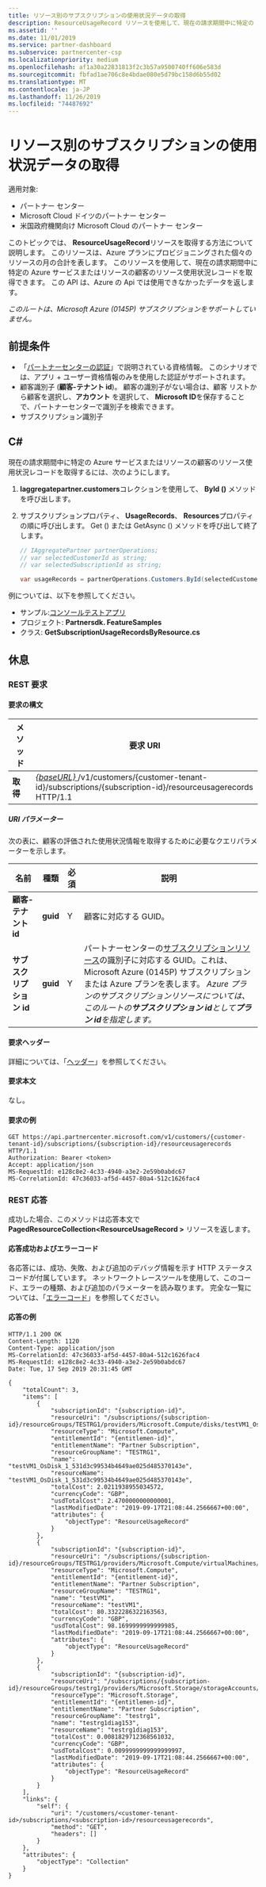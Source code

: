 ```yaml
---
title: リソース別のサブスクリプションの使用状況データの取得
description: ResourceUsageRecord リソースを使用して、現在の請求期間中に特定の Azure サービスまたはリソースの顧客のリソース使用状況レコードを取得できます。
ms.assetid: ''
ms.date: 11/01/2019
ms.service: partner-dashboard
ms.subservice: partnercenter-csp
ms.localizationpriority: medium
ms.openlocfilehash: af1a30a22831813f2c3b57a9500740ff606e583d
ms.sourcegitcommit: fbfad1ae706c8e4bdae080e5d79bc158d6b55d02
ms.translationtype: MT
ms.contentlocale: ja-JP
ms.lasthandoff: 11/26/2019
ms.locfileid: "74487692"
---
```

# <a name="get-usage-data-for-subscription-by-resource"></a>リソース別のサブスクリプションの使用状況データの取得

適用対象:

- パートナー センター
- Microsoft Cloud ドイツのパートナー センター
- 米国政府機関向け Microsoft Cloud のパートナー センター

このトピックでは、 **ResourceUsageRecord**リソースを取得する方法について説明します。 このリソースは、Azure プランにプロビジョニングされた個々のリソースの月の合計を表します。 このリソースを使用して、現在の請求期間中に特定の Azure サービスまたはリソースの顧客のリソース使用状況レコードを取得できます。 この API は、Azure の Api では使用できなかったデータを返します。

*このルートは、Microsoft Azure (0145P) サブスクリプションをサポートしていません。*

## <a name="prerequisites"></a>前提条件

- 「[パートナーセンターの認証](partner-center-authentication.md)」で説明されている資格情報。 このシナリオでは、アプリ + ユーザー資格情報のみを使用した認証がサポートされます。
- 顧客識別子 (**顧客-テナント id**)。 顧客の識別子がない場合は、顧客 リストから顧客を選択し、**アカウント** を選択して、 **Microsoft ID**を保存することで、パートナーセンターで識別子を検索できます。
- サブスクリプション識別子

## <a name="c"></a>C\#

現在の請求期間中に特定の Azure サービスまたはリソースの顧客のリソース使用状況レコードを取得するには、次のようにします。

1. **Iaggregatepartner.customers**コレクションを使用して、 **ById ()** メソッドを呼び出します。
2. サブスクリプションプロパティ、 **UsageRecords**、 **Resources**プロパティの順に呼び出します。 Get () または GetAsync () メソッドを呼び出して終了します。

    ``` csharp
    // IAggregatePartner partnerOperations;
    // var selectedCustomerId as string;
    // var selectedSubscriptionId as string;

    var usageRecords = partnerOperations.Customers.ById(selectedCustomerId).Subscriptions.ById(selectedSubscriptionId).UsageRecords.Resources.Get();
    ```

例については、以下を参照してください。

- サンプル:[コンソールテストアプリ](console-test-app.md)
- プロジェクト: **Partnersdk. FeatureSamples**
- クラス: **GetSubscriptionUsageRecordsByResource.cs**

## <a name="rest"></a>休息

### <a name="rest-request"></a>REST 要求

#### <a name="request-syntax"></a>要求の構文

| メソッド  | 要求 URI                                                                                                           |
|---------|-----------------------------------------------------------------------------------------------------------------------|
| **取得** | [ *{baseURL}* ](partner-center-rest-urls.md)/v1/customers/{customer-tenant-id}/subscriptions/{subscription-id}/resourceusagerecords HTTP/1.1 |

##### <a name="uri-parameters"></a>URI パラメーター

次の表に、顧客の評価された使用状況情報を取得するために必要なクエリパラメーターを示します。

| 名前                   | 種類     | 必須 | 説明                               |
|------------------------|----------|----------|-------------------------------------------|
| **顧客-テナント id** | **guid** | Y        | 顧客に対応する GUID。     |
| **サブスクリプション id**    | **guid** | Y        | パートナーセンターの[サブスクリプションリソース](subscription-resources.md#subscription)の識別子に対応する GUID。これは、Microsoft Azure (0145P) サブスクリプションまたは Azure プランを表します。 *Azure プランのサブスクリプションリソースについては、このルートの**サブスクリプション id**として**プラン id**を指定します。* |

#### <a name="request-headers"></a>要求ヘッダー

詳細については、「[ヘッダー](headers.md)」を参照してください。

#### <a name="request-body"></a>要求本文

なし。

#### <a name="request-example"></a>要求の例

```http
GET https://api.partnercenter.microsoft.com/v1/customers/{customer-tenant-id}/subscriptions/{subscription-id}/resourceusagerecords HTTP/1.1
Authorization: Bearer <token>
Accept: application/json
MS-RequestId: e128c8e2-4c33-4940-a3e2-2e59b0abdc67
MS-CorrelationId: 47c36033-af5d-4457-80a4-512c1626fac4
```

### <a name="rest-response"></a>REST 応答

成功した場合、このメソッドは応答本文で**PagedResourceCollection\<ResourceUsageRecord >** リソースを返します。

#### <a name="response-success-and-error-codes"></a>応答成功およびエラーコード

各応答には、成功、失敗、および追加のデバッグ情報を示す HTTP ステータスコードが付属しています。 ネットワークトレースツールを使用して、このコード、エラーの種類、および追加のパラメーターを読み取ります。 完全な一覧については、「[エラーコード](error-codes.md)」を参照してください。

#### <a name="response-example"></a>応答の例

```http
HTTP/1.1 200 OK
Content-Length: 1120
Content-Type: application/json
MS-CorrelationId: 47c36033-af5d-4457-80a4-512c1626fac4
MS-RequestId: e128c8e2-4c33-4940-a3e2-2e59b0abdc67
Date: Tue, 17 Sep 2019 20:31:45 GMT

{
    "totalCount": 3,
    "items": [
        {
            "subscriptionId": "{subscription-id}",
            "resourceUri": "/subscriptions/{subscription-id}/resourceGroups/TESTRG1/providers/Microsoft.Compute/disks/testVM1_OsDisk_1_531d3c99534b4649ae025d485370143e",
            "resourceType": "Microsoft.Compute",
            "entitlementId": "{entitlemen-id}",
            "entitlementName": "Partner Subscription",
            "resourceGroupName": "TESTRG1",
            "name": "testVM1_OsDisk_1_531d3c99534b4649ae025d485370143e",
            "resourceName": "testVM1_OsDisk_1_531d3c99534b4649ae025d485370143e",
            "totalCost": 2.0211938955034572,
            "currencyCode": "GBP",
            "usdTotalCost": 2.4700000000000001,
            "lastModifiedDate": "2019-09-17T21:08:44.2566667+00:00",
            "attributes": {
                "objectType": "ResourceUsageRecord"
            }
        },
        {
            "subscriptionId": "{subscription-id}",
            "resourceUri": "/subscriptions/{subscription-id}/resourceGroups/TESTRG1/providers/Microsoft.Compute/virtualMachines/testVM1",
            "resourceType": "Microsoft.Compute",
            "entitlementId": "{entitlement-id}",
            "entitlementName": "Partner Subscription",
            "resourceGroupName": "TESTRG1",
            "name": "testVM1",
            "resourceName": "testVM1",
            "totalCost": 80.3322286322163563,
            "currencyCode": "GBP",
            "usdTotalCost": 98.1699999999999985,
            "lastModifiedDate": "2019-09-17T21:08:44.2566667+00:00",
            "attributes": {
                "objectType": "ResourceUsageRecord"
            }
        },
        {
            "subscriptionId": "{subscription-id}",
            "resourceUri": "/subscriptions/{subscription-id}/resourceGroups/testrg1/providers/Microsoft.Storage/storageAccounts/testrg1diag153",
            "resourceType": "Microsoft.Storage",
            "entitlementId": "{entitlemen-id}",
            "entitlementName": "Partner Subscription",
            "resourceGroupName": "testrg1",
            "name": "testrg1diag153",
            "resourceName": "testrg1diag153",
            "totalCost": 0.0081829712368561032,
            "currencyCode": "GBP",
            "usdTotalCost": 0.0099999999999999997,
            "lastModifiedDate": "2019-09-17T21:08:44.2566667+00:00",
            "attributes": {
                "objectType": "ResourceUsageRecord"
            }
        }
    ],
    "links": {
        "self": {
            "uri": "/customers/<customer-tenant-id>/subscriptions/<subscription-id>/resourceusagerecords",
            "method": "GET",
            "headers": []
        }
    },
    "attributes": {
        "objectType": "Collection"
    }
}
```
